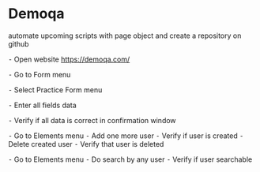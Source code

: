 # Demoqa

automate upcoming scripts with page object and create a repository on github


⁃ Open website https://demoqa.com/

⁃ Go to Form menu

⁃ Select Practice Form menu

⁃  Enter all fields data

⁃ Verify if all data is correct in confirmation window



⁃ Go to Elements menu
⁃ Add one more user
⁃ Verify if user is created
⁃ Delete created user
⁃ Verify that user is deleted


⁃ Go to Elements menu
⁃ Do search by any user
⁃ Verify if user searchable
